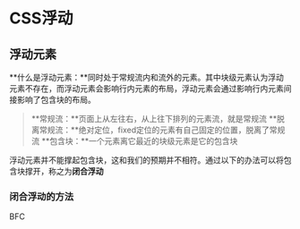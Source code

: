 # CSS浮动

## 浮动元素

**什么是浮动元素：**同时处于常规流内和流外的元素。其中块级元素认为浮动元素不存在，而浮动元素会影响行内元素的布局，浮动元素会通过影响行内元素间接影响了包含块的布局。

> **常规流：**页面上从左往右，从上往下排列的元素流，就是常规流
> **脱离常规流：**绝对定位，fixed定位的元素有自己固定的位置，脱离了常规流
> **包含块：**一个元素离它最近的块级元素是它的包含块

浮动元素并不能撑起包含块，这和我们的预期并不相符。通过以下的办法可以将包含块撑开，称之为**闭合浮动**

### 闭合浮动的方法

BFC

